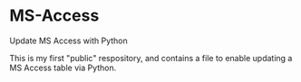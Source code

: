 # MS-Access
Update MS Access with Python

This is my first "public" respository, and contains a file to enable updating a MS Access table via Python.
